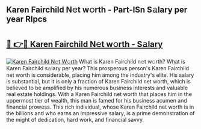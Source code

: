 ## Karen Fairchild N𝚎t w𝚘rth - Part-ISn S𝚊lary per year RIpcs

# <h2><a href="http://gc3q9y.nevu.top/?p=Karen+Fairchild">🔗 👉🔴 Karen Fairchild N𝚎t w𝚘rth - S𝚊lary</a></h2>

[![Karen Fairchild N𝚎t W𝚘rth](https://i.imgur.com/Oavwk0R.jpeg)](http://gc3q9y.nevu.top/?p=Karen+Fairchild)
What is Karen Fairchild n𝚎t w𝚘rth? What is Karen Fairchild s𝚊lary per year?
This prosperous person's Karen Fairchild net worth is considerable, placing him among the industry's elite. His salary is substantial, but it is only a fraction of Karen Fairchild net worth, which is believed to be amplified by his numerous business interests and valuable real estate holdings. With a Karen Fairchild net worth that places him in the uppermost tier of wealth, this man is famed for his business acumen and financial prowess. This rich individual, whose Karen Fairchild net worth is in the billions and who earns an impressive salary, is a prime demonstration of the might of dedication, hard work, and financial savvy.
